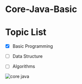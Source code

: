 # Core-Java-Basic



# Topic List

- [x] Basic Programming
- [ ] Data Structure
- [ ] Algorithms




![core java](https://user-images.githubusercontent.com/97358095/221773118-8589e2cd-3d90-428c-8cce-90d0514eb8a1.png)
